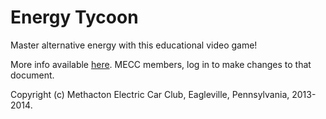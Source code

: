 Energy Tycoon
=============

Master alternative energy with this educational video game!

More info available [here](https://docs.google.com/document/d/1s4kK05RBxm-s2rp3yXuIhcoitQggF3YkKYupqtBn8v8/edit?usp=sharing). MECC members, log in to make changes to that document.

Copyright (c) Methacton Electric Car Club, Eagleville, Pennsylvania, 2013-2014.
